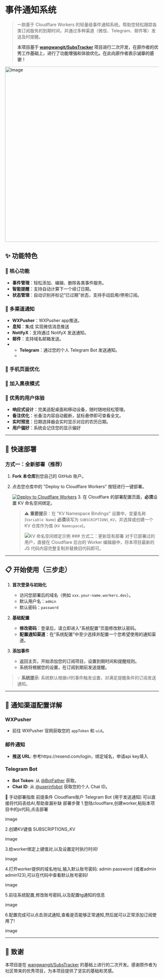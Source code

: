 # 事件通知系统

> 一款基于 Cloudflare Workers 的轻量级事件通知系统。帮助您轻松跟踪各类订阅服务的到期时间，并通过多种渠道（微信、Telegram、邮件等）发送及时提醒。
>
> **本项目基于 [wangwangit/SubsTracker](https://github.com/wangwangit/SubsTracker) 项目进行二次开发，在原作者的优秀工作基础上，进行了功能增强和体验优化。在此向原作者表示诚挚的感谢！**

<img width="1560" height="573" alt="Image" src="https://github.com/user-attachments/assets/123628da-5ec1-4682-b88e-4abcbfa7a833" />

## ✨ 功能特色

### 🎯 核心功能
- **事件管理**：轻松添加、编辑、删除各类事件服务。
- **智能提醒**：支持自动计算下一个续订日期。
- **状态管理**：自动识别并标记“已过期”状态，支持手动启用/停用订阅。

### 📱 多渠道通知
- **WXPusher**：WXPusher app推送。
- **息知**：集成  实现微信消息推送
- **NotifyX**：支持通过 NotifyX 发送通知。
- **邮件**：支持域名邮箱发送。
- - **Telegram**：通过您的个人 Telegram Bot 发送通知。
  - 
### 📱 手机页面优化

### 📱 加入黑夜模式


### 🎨 优秀的用户体验
- **响应式设计**：完美适配桌面和移动设备，随时随地轻松管理。
- **备注优化**：长备注内容自动截断，鼠标悬停即可查看全文。
- **实时预览**：日期选择器会实时显示对应的农历日期。
- **用户偏好**：系统会记住您的显示偏好

---

## 🚀 快速部署

### 方式一：全新部署（推荐）

1.  **Fork 本仓库**到您自己的 GitHub 账户。
2.  点击您仓库中的 "Deploy to Cloudflare Workers" 按钮进行一键部署。

    [![Deploy to Cloudflare Workers](https://deploy.workers.cloudflare.com/button)](https://deploy.workers.cloudflare.com/?url=https://github.com/cometzhang/notify-worker)  3.  在 Cloudflare 的部署配置页面，**必须**设置 KV 命名空间绑定。
    > ⚠️ **重要提示**：在 "KV Namespace Bindings" 设置中，变量名称 (`Variable Name`) **必须**填写为 `SUBSCRIPTIONS_KV`，并选择或创建一个 KV 仓库作为值 (`KV Namespace`)。
    >
    > ![KV 命名空间绑定示例](https://raw.githubusercontent.com/cometzhang/notify-worker/main/image.png) ### 方式二：更新现有部署
对于已部署过的用户，直接在 Cloudflare 后台的 Worker 编辑器中，将本项目最新的 JS 代码内容完整复制并替换旧代码即可。

---

## 📋 开始使用（三步走）

1.  **首次登录与初始化**
    - 访问您部署后的域名（例如 `xxx.your-name.workers.dev`）。
    - 默认用户名：`admin`
    - 默认密码：`password`

2.  **基础配置**
    - **修改密码**：登录后，请立即进入“系统配置”页面修改默认密码。
    - **配置通知渠道**：在“系统配置”中至少选择并配置一个您希望使用的通知渠道。

3.  **添加事件**
    - 返回主页，开始添加您的订阅项目，设置到期时间和提醒规则。
    - 系统将根据您的设置，在订阅到期前发送提醒。

> 💡 **系统提示**: 系统默认根据cf的事件触发设置，对满足提醒条件的订阅发送通知。

---

## 🔧 通知渠道配置详解

### WXPusher
- 前往 WXPusher 官网获取您的 `appToken` 和 `uid`。

### 邮件通知
- **推送 URL**: 参考https://resend.com/login，绑定域名，申请api key填入

### Telegram Bot
- **Bot Token**: 从 [@BotFather](https://t.me/BotFather) 获取。
- **Chat ID**: 从 [@userinfobot](https://t.me/userinfobot) 获取您的个人 Chat ID。



🚀 手动部署指南
前提条件
Cloudflare账户
Telegram Bot (用于发送通知)
可以直接将代码丢给AI,帮助查漏补缺
部署步骤
1.登陆cloudflare,创建worker,粘贴本项目中的js代码,点击部署

image

2.创建KV键值 SUBSCRIPTIONS_KV

image

3.给worker绑定上键值对,以及设置定时执行时间!

image

4.打开worker提供的域名地址,输入默认账号密码: admin password (或者admin admin123),可以在代码中查看默认账号密码!

image

5.前往系统配置,修改账号密码,以及配置tg通知的信息

image

6.配置完成可以点击测试通知,查看是否能够正常通知,然后就可以正常添加订阅使用了!

image


---

## 🙏 致谢

本项目是在 [wangwangit/SubsTracker](https://github.com/wangwangit/SubsTracker) 的基础上进行的二次开发。感谢原作者为社区带来的优秀项目，为本项目提供了坚实的基础和灵感。

